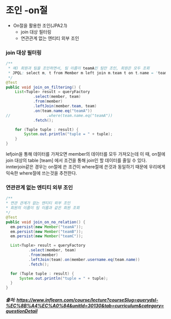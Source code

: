 # 조인 -on절

- On절을 활용한 조인(JPA2.1)
  - join 대상 필터링
  - 연관관계 없는 엔티티 외부 조인


### join 대상 필터링
```java
/**
 * 예) 회원과 팀을 조인하면서, 팀 이름이 teamA인 팀만 조인, 회원은 모두 조회
 * JPQL: select m, t from Member m left join m.team t on t.name = 'teamA'
 */
@Test
public void join_on_filtering() {
    List<Tuple> result = queryFactory
            .select(member, team)
            .from(member)
            .leftJoin(member.team, team)
            .on(team.name.eq("teamA"))
//                .where(team.name.eq("teamA"))
            .fetch();

    for (Tuple tuple : result) {
        System.out.println("tuple = " + tuple);
    }
}
```
lefjoin을 통해 데이터를 가져오면 member의 데이터를 모두 가져오는데 이 때, on절에 join 대상의 table [team] 에서 조건을 통해 join인 할 데이터를 줄일 수 있다.
innterjoin같은 경우는 on절에 쓴 조건이 where절에 쓴것과 동일하기 때문에 우리에게 익숙한 where절에 쓰는것을 추천한다.     


### 연관관계 없는 엔티티 외부 조인

```java
/**
* 연관 관계가 없는 엔티티 외부 조인
* 회원의 이름이 팀 이름과 같은 회원 조회
*/
@Test
public void join_on_no_relation() {
  em.persist(new Member("teamA"));
  em.persist(new Member("teamB"));
  em.persist(new Member("teamC"));

  List<Tuple> result = queryFactory
          .select(member, team)
          .from(member)
          .leftJoin(team).on(member.username.eq(team.name))
          .fetch();

  for (Tuple tuple : result) {
      System.out.println("tuple = " + tuple);
  }
}
```

##### 출처: https://www.inflearn.com/course/lecture?courseSlug=querydsl-%EC%8B%A4%EC%A0%84&unitId=30130&tab=curriculum&category=questionDetail
